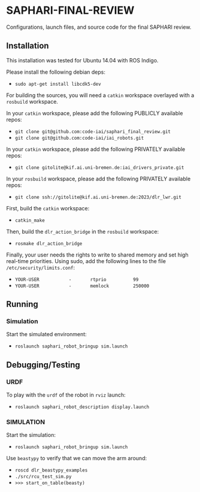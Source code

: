 # SAPHARI-FINAL-REVIEW
Configurations, launch files, and source code for the final SAPHARI review.

## Installation

This installation was tested for Ubuntu 14.04 with ROS Indigo.

Please install the following debian deps:
* ```sudo apt-get install libcdk5-dev```

For building the sources, you will need a ```catkin``` workspace overlayed with a ```rosbuild``` workspace.

In your ```catkin``` workspace, please add the following PUBLICLY available repos:
* ```git clone git@github.com:code-iai/saphari_final_review.git```
* ```git clone git@github.com:code-iai/iai_robots.git```

In your ```catkin``` workspace, please add the following PRIVATELY available repos:
* ```git clone gitolite@kif.ai.uni-bremen.de:iai_drivers_private.git```

In your ```rosbuild``` workspace, please add the following PRIVATELY available repos:
* ```git clone ssh://gitolite@kif.ai.uni-bremen.de:2023/dlr_lwr.git```

First, build the ```catkin``` workspace:
* ```catkin_make```

Then, build the ```dlr_action_bridge``` in the ```rosbuild``` workspace:
* ```rosmake dlr_action_bridge```

Finally, your user needs the rights to write to shared memory and set high real-time priorities. Using sudo, add the following lines to the file ```/etc/security/limits.conf```:
* ```YOUR-USER           -       rtprio          99```
* ```YOUR-USER           -       memlock         250000```


## Running 

### Simulation
Start the simulated environment:
* ```roslaunch saphari_robot_bringup sim.launch```

## Debugging/Testing

### URDF 
To play with the ```urdf``` of the robot in ```rviz``` launch:
* ```roslaunch saphari_robot_description display.launch```

### SIMULATION
Start the simulation:
* ```roslaunch saphari_robot_bringup sim.launch```
 
Use ```beastypy``` to verify that we can move the arm around:
* ```roscd dlr_beastypy_examples```
* ```./src/rcu_test_sim.py```
* ```>>> start_on_table(beasty)```
